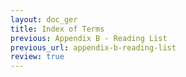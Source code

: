 ```yaml
---
layout: doc_ger
title: Index of Terms
previous: Appendix B - Reading List
previous_url: appendix-b-reading-list
review: true
---
```

